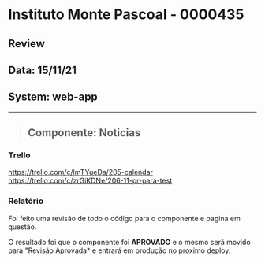 # Instituto Monte Pascoal - 0000435

## **Review**
## Data: 15/11/21
## System: web-app

***

> ## Componente: Noticias

### Trello
https://trello.com/c/lmTYueDa/205-calendar  
https://trello.com/c/zrGiKDNe/206-11-pr-para-test  

### Relatório  
Foi feito uma revisão de todo o código para o componente e pagina em questão.  

O resultado foi que o componente foi **APROVADO** e o mesmo será movido para "Revisão Aprovada* e entrará em produção no proximo deploy.  

<!-- O resultado foi que a revisão foi **REPROVADA**, sendo necessário alguns ajustes para conclusão.

Segue a lista dos ajustes necessários:

- **Geral**
  - Scroll sumiu no desktop
  - Para aparecer, basta adicionar um margin-bottom de 1rem -->

